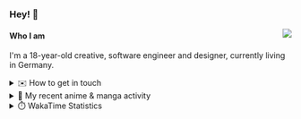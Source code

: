 ### Hey! 👋

[<img src="https://lanyard-profile-readme.vercel.app/api/228965621478588416" align="right">](https://discord.com/users/228965621478588416)

#### Who I am

I'm a 18-year-old creative, software engineer and designer, currently living in Germany.

<details>
  <summary>✉️ How to get in touch</summary>
  
> Sorted by how quickly you can expect a reply
- [Hit me up on Discord](https://discord.com/users/228965621478588416)
- [Hit me up on Twitter](https://twitter.com/cruggdev)
- [Send me a mail](mailto:me@crg.sh)
</details>


<details>
  <summary>🌸 My recent anime & manga activity</summary>
  
<!-- ANILIST_ACTIVITY:start -->

-   📺 Watched episode 1 of [ZOMBIE LAND SAGA REVENGE](https://anilist.co/anime/110733) (19:55, 16 July 2024)
-   📺 Plans to watch [Gushing Over Magical Girls](https://anilist.co/anime/162780) (17:32, 16 July 2024)
-   📺 Watched episode 4 of [K-ON! Season 2](https://anilist.co/anime/7791) (15:33, 02 July 2024)
-   📺 Watched episode 3 of [K-ON! Season 2](https://anilist.co/anime/7791) (21:15, 27 June 2024)
-   📺 Watched episode 6 - 8 of [My Teen Romantic Comedy SNAFU](https://anilist.co/anime/14813) (14:54, 26 June 2024)

<!-- ANILIST_ACTIVITY:end -->
</details>

<details>
  <summary>⏱️ WakaTime Statistics</summary>

<!--START_SECTION:waka-->

```txt
From: 08 July 2024 - To: 15 July 2024

Svelte       1 hr 25 mins    ███████████████████▓░░░░░   78.67 %
TypeScript   16 mins         ████░░░░░░░░░░░░░░░░░░░░░   15.41 %
YAML         5 mins          █▒░░░░░░░░░░░░░░░░░░░░░░░   04.70 %
JavaScript   0 secs          ░░░░░░░░░░░░░░░░░░░░░░░░░   00.44 %
Other        0 secs          ░░░░░░░░░░░░░░░░░░░░░░░░░   00.38 %
```

<!--END_SECTION:waka-->
</details>
